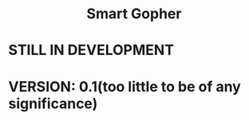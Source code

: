 [](photos/smartgopher.png)

<div align="center">
  <h1>Smart Gopher</h1>
</div>

# STILL IN DEVELOPMENT

# VERSION: 0.1(too little to be of any significance)

